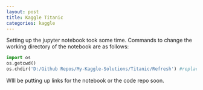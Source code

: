 ```yaml
---
layout: post
title: Kaggle Titanic
categories: kaggle
---
```


Setting up the jupyter notebook took some time. Commands to change the working directory of the notebook are as follows:

```python
import os
os.getcwd()
os.chdir('D:/Github Repos/My-Kaggle-Solutions/Titanic/Refresh') #replace with your directory that contains the files
```

WIll be putting up links for the notebook or the code repo soon.